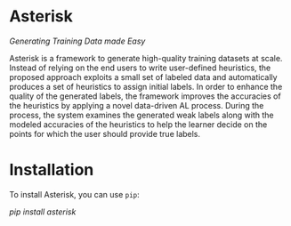 <div class="stackedit__html"><h1 id="asterisk">Asterisk</h1>
<p><em>Generating Training Data made Easy</em></p>
<p>Asterisk is a framework to generate high-quality training datasets at scale. Instead of relying on the end users to write user-defined heuristics, the proposed approach exploits a small set of labeled data and automatically produces a set of heuristics to assign initial labels. In order to enhance the quality of the generated labels, the framework improves the accuracies of the heuristics by applying a novel data-driven AL process. During the process, the system examines the generated weak labels along with the modeled accuracies of the heuristics to help the learner decide on the points for which the user should provide true labels.</p>
<h1 id="installation">Installation</h1>
<p>To install Asterisk, you can use <code>pip</code>:</p>
<p><em>pip install asterisk</em></p>
</div>
